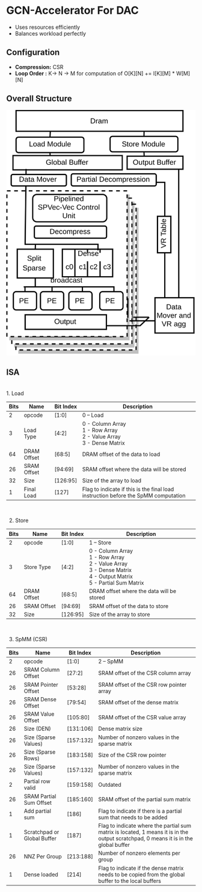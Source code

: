 # GCN-Accelerator For DAC
- Uses resources efficiently
- Balances workload perfectly
## Configuration
- **Compression:** CSR
- **Loop Order :** K-> N -> M for computation of O[K][N] += I[K][M] * W[M][N]

## Overall Structure
![alt text](https://github.com/GandhamSanjay/GCN-Accelerator/blob/DACGCN/GCN.png)

## ISA
<br>
1. Load

| Bits | Name | Bit Index | Description | 
| --- | --- | --- | --- |
|2 |opcode |[1:0] |0 – Load|
|3 |Load Type |[4:2] |0 - Column Array<br>1 - Row Array<br>2 - Value Array<br>3 - Dense Matrix |
|64 |DRAM Offset |[68:5] |DRAM offset of the data to load |
|26 |SRAM Offset |[94:69] |SRAM offset where the data will be stored |
|32 | Size |[126:95] | Size of the array to load
|1 |Final Load |[127] | Flag to indicate if this is the final load instruction before the SpMM computation
<br>

2. Store

| Bits | Name | Bit Index | Description | 
| --- | --- | --- | --- |
|2 |opcode |[1:0] |1 – Store|
|3 |Store Type |[4:2] |0 - Column Array<br>1 - Row Array<br>2 - Value Array<br>3 - Dense Matrix<br>4 - Output Matrix<br>5 - Partial Sum Matrix |
|64 |DRAM Offset |[68:5] |DRAM offset where the data will be stored |
|26 |SRAM Offset |[94:69] |SRAM offset of the data to store |
|32 | Size |[126:95] | Size of the array to store
<br>

3. SpMM (CSR) 
 
| Bits | Name | Bit Index | Description | 
| --- | --- | --- | --- |
|2 |opcode |[1:0] |2 – SpMM|
|26 |SRAM Column Offset |[27:2] |SRAM offset of the CSR column array |
|26 |SRAM Pointer Offset |[53:28] |SRAM offset of the CSR row pointer array |
|26 |SRAM Dense Offset|[79:54] |SRAM offset of the dense matrix |
|26 |SRAM Value Offset |[105:80] |SRAM offset of the CSR value array |
|26 |Size (DEN) |[131:106] |Dense matrix size|
|26 |Size (Sparse Values) |[157:132] |Number of nonzero values in the sparse matrix |
|26 |Size (Sparse Rows) |[183:158] |Size of the CSR row pointer |
|26 |Size (Sparse Values) |[157:132] |Number of nonzero values in the sparse matrix |
|2 |Partial row valid |[159:158] |Outdated |
|26 |SRAM Partial Sum Offset |[185:160] |SRAM offset of the partial sum matrix |
|1 |Add partial sum |[186] |Flag to indicate if there is a partial sum that needs to be added |
|1 |Scratchpad or Global Buffer |[187] |Flag to indicate where the partial sum matrix is located, 1 means it is in the output scratchpad, 0 means it is in the global buffer |
|26 |NNZ Per Group |[213:188] |Number of nonzero elements per group |
|1 |Dense loaded |[214] |Flag to indicate if the dense matrix needs to be copied from the global buffer to the local buffers |
